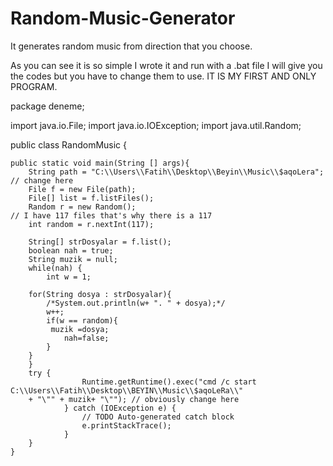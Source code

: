 # Random-Music-Generator
It generates random music from direction that you choose.

As you can see it is so simple
I wrote it and run with a .bat file
I will give you the codes but you have to change them to use.
IT IS MY FIRST AND ONLY PROGRAM.

package deneme;

import java.io.File;
import java.io.IOException;
import java.util.Random;

public class RandomMusic {
	
	
	public static void main(String [] args){ 
		String path = "C:\\Users\\Fatih\\Desktop\\Beyin\\Music\\$aqoLera"; // change here
		File f = new File(path);
		File[] list = f.listFiles();
		Random r = new Random();
    // I have 117 files that's why there is a 117
		int random = r.nextInt(117);
		
        String[] strDosyalar = f.list();
        boolean nah = true;
        String muzik = null;
        while(nah) {
        	int w = 1;
        	
        for(String dosya : strDosyalar){
            /*System.out.println(w+ ". " + dosya);*/
            w++;           
            if(w == random){
             muzik =dosya;
            	nah=false;            	
            }
        }
        }
      	try {
					Runtime.getRuntime().exec("cmd /c start C:\\Users\\Fatih\\Desktop\\BEYIN\\Music\\$aqoLeRa\\" 
      	+ "\"" + muzik+ "\""); // obviously change here 
				} catch (IOException e) {
					// TODO Auto-generated catch block
					e.printStackTrace();
				}
		}	
	}
		



